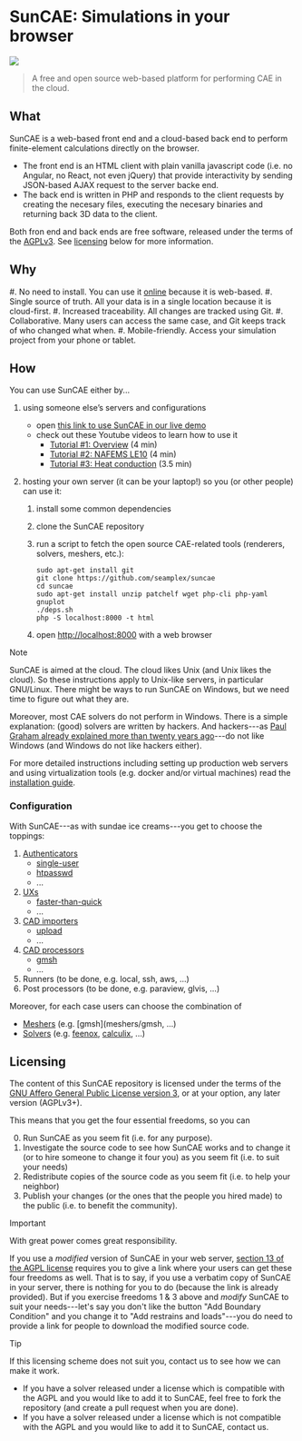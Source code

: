 # SunCAE: Simulations in your browser

![](doc/logo.svg)

> A free and open source web-based platform for performing CAE in the cloud.

## What

SunCAE is a web-based front end and a cloud-based back end to perform finite-element calculations directly on the browser.

 * The front end is an HTML client with plain vanilla javascript code (i.e. no Angular, no React, not even jQuery) that provide interactivity by sending JSON-based AJAX request to the server backe end. 
 * The back end is written in PHP and responds to the client requests by creating the necesary files, executing the necesary binaries and returning back 3D data to the client.

Both fron end and back ends are free software, released under the terms of the [AGPLv3](https://www.gnu.org/licenses/agpl-3.0.en.html). See [licensing](#licensing) below for more information.


## Why

 #. No need to install. You can use it [online](https://www.caeplex.com/suncae) because it is web-based.
 #. Single source of truth. All your data is in a single location because it is cloud-first.
 #. Increased traceability. All changes are tracked using Git.
 #. Collaborative. Many users can access the same case, and Git keeps track of who changed what when.
 #. Mobile-friendly. Access your simulation project from your phone or tablet.


## How

You can use SunCAE either by...

 1. using someone else’s servers and configurations

     * open [this link to use SunCAE in our live demo](https://www.caeplex.com/suncae)
     * check out these Youtube videos to learn how to use it
       - [Tutorial #1: Overview](https://youtu.be/MYl7-tcCAfE) (4 min)
       - [Tutorial #2: NAFEMS LE10](https://youtu.be/ANQX0EZI_q8) (4 min)
       - [Tutorial #3: Heat conduction](https://youtu.be/WeEeZ5BVm8I) (3.5 min)


 2. hosting your own server (it can be your laptop!) so you (or other people) can use it:

     1. install some common dependencies
     2. clone the SunCAE repository
     3. run a script to fetch the open source CAE-related tools (renderers, solvers, meshers, etc.):

        ```terminal
        sudo apt-get install git
        git clone https://github.com/seamplex/suncae
        cd suncae
        sudo apt-get install unzip patchelf wget php-cli php-yaml gnuplot
        ./deps.sh
        php -S localhost:8000 -t html
        ```
     4. open <http://localhost:8000> with a web browser

> [!NOTE]
> SunCAE is aimed at the cloud. The cloud likes Unix (and Unix likes the cloud).
> So these instructions apply to Unix-like servers, in particular GNU/Linux.
> There might be ways to run SunCAE on Windows, but we need time to figure out what they are.
>
> Moreover, most CAE solvers do not perform in Windows.
> There is a simple explanation: (good) solvers are written by hackers.
> And hackers---as [Paul Graham already explained more than twenty years ago](https://paulgraham.com/gh.html)---do not like Windows (and Windows do not like hackers either).


For more detailed instructions including setting up production web servers and using virtualization tools (e.g. docker and/or virtual machines) read the [installation guide](doc/INSTALL.md).


### Configuration

With SunCAE---as with sundae ice creams---you get to choose the toppings:

 1. [Authenticators](auths)
     * [single-user](auths/single-user)
     * [htpasswd](auths/htpasswd)
     * ...
 2. [UXs](uxs)
     * [faster-than-quick](uxs/faster-than-quick)
     * ...
 3. [CAD importers](cadimporters)
     * [upload](cadimporters/upload)
     * ...
 4. [CAD processors](cadprocessors)
     * [gmsh](cadprocessors/gmsh)
     * ...
 5. Runners (to be done, e.g. local, ssh, aws, ...)
 6. Post processors (to be done, e.g. paraview, glvis, ...)

Moreover, for each case users can choose the combination of

 * [Meshers](meshers) (e.g. [gmsh](meshers/gmsh, ...)
 * [Solvers](solvers) (e.g. [feenox](solvers/feenox), [calculix](solvers/calculix), ...)


## Licensing

The content of this SunCAE repository is licensed under the terms of the [GNU Affero General Public License version 3](https://www.gnu.org/licenses/agpl-3.0.en.html), or at your option, any later version (AGPLv3+). 

This means that you get the four essential freedoms, so you can

 0. Run SunCAE as you seem fit (i.e. for any purpose).
 1. Investigate the source code to see how SunCAE works and to change it (or to hire someone to change it four you) as you seem fit (i.e. to suit your needs)
 2. Redistribute copies of the source code as you seem fit (i.e. to help your neighbor)
 3. Publish your changes (or the ones that the people you hired made) to the public (i.e. to benefit the community).

> [!IMPORTANT]
> With great power comes great responsibility.

If you use a _modified_ version of SunCAE in your web server, [section 13 of the AGPL license](https://www.gnu.org/licenses/agpl-3.0.en.html#section13) requires you to give a link where your users can get these four freedoms as well.
That is to say, if you use a verbatim copy of SunCAE in your server, there is nothing for you to do (because the link is already provided).
But if you exercise freedoms 1 & 3 above and _modify_ SunCAE to suit your needs---let's say you don't like the button "Add Boundary Condition" and you change it to "Add restrains and loads"---you do need to provide a link for people to download the modified source code.

> [!TIP]
> If this licensing scheme does not suit you, contact us to see how we can make it work.

 * If you have a solver released under a license which is compatible with the AGPL and you would like to add it to SunCAE, feel free to fork the repository (and create a pull request when you are done).
 * If you have a solver released under a license which is not compatible with the AGPL and you would like to add it to SunCAE, contact us.

